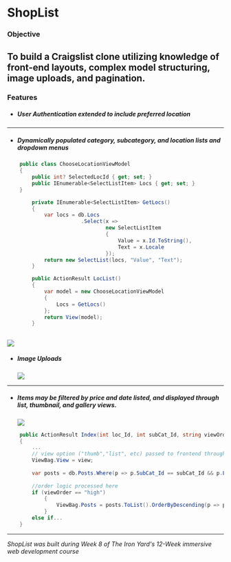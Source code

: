 # ShopList

### Objective
To build a Craigslist clone utilizing knowledge of front-end layouts, complex model structuring, image uploads, and pagination.
------
### Features
* ##### User Authentication extended to include preferred location
------

* ##### Dynamically populated category, subcategory, and location lists and dropdown menus


```csharp   
    public class ChooseLocationViewModel
    {
        public int? SelectedLocId { get; set; }
        public IEnumerable<SelectListItem> Locs { get; set; }
    }
```
```csharp
        private IEnumerable<SelectListItem> GetLocs()
        {
            var locs = db.Locs
                        .Select(x =>
                                new SelectListItem
                                {
                                    Value = x.Id.ToString(),
                                    Text = x.Locale
                                });
            return new SelectList(locs, "Value", "Text");
        }
```
```csharp
        public ActionResult LocList()
        {
            var model = new ChooseLocationViewModel
            {
                Locs = GetLocs()
            };
            return View(model);
        }
```
![](https://cdn.rawgit.com/NLHawkins/ShopList/3bed9521/ShopList/Uploads/a.png)
-------
* ##### Image Uploads

    ![](https://cdn.rawgit.com/NLHawkins/ShopList/3bed9521/ShopList/Uploads/q.png)
-------
* ##### Items may be filtered by price and date listed, and displayed through list, thumbnail, and gallery views.

    ![](https://cdn.rawgit.com/NLHawkins/ShopList/3bed9521/ShopList/Uploads/zxcv.png)
    
```csharp
    public ActionResult Index(int loc_Id, int subCat_Id, string viewOrder, string view)
    {
        ...
        // view option ("thumb","list", etc) passed to frontend through viewbag
        ViewBag.View = view;
        
        var posts = db.Posts.Where(p => p.SubCat_Id == subCat_Id && p.Loc_Id == loc_Id);
        
        //order logic processed here 
        if (viewOrder == "high")
            {
                ViewBag.Posts = posts.ToList().OrderByDescending(p => p.Price);
            }
        else if...
    }
```
------
*ShopList was built during Week 8 of The Iron Yard's 12-Week immersive web development course*
